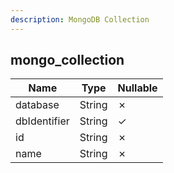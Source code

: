 ```yaml
---
description: MongoDB Collection
---
```

mongo_collection
----------------

| **Name**     | **Type** | **Nullable** |
| ------------ | -------- | ------------ |
| database     | String   | &cross;      |
| dbIdentifier | String   | &check;      |
| id           | String   | &cross;      |
| name         | String   | &cross;      |

